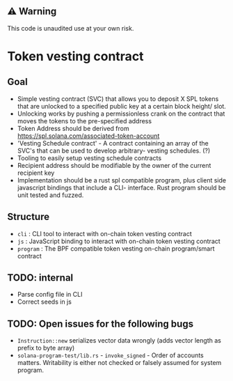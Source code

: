 ## ⚠️ Warning

This code is unaudited use at your own risk.

# Token vesting contract

## Goal

- Simple vesting contract (SVC) that allows you to deposit X SPL tokens that are unlocked to a specified public key at a certain block height/ slot.
- Unlocking works by pushing a permissionless crank on the contract that moves the tokens to the pre-specified address
- Token Address should be derived from https://spl.solana.com/associated-token-account
- 'Vesting Schedule contract' - A contract containing an array of the SVC's that can be used to develop arbitrary- vesting schedules. (?)
- Tooling to easily setup vesting schedule contracts
- Recipient address should be modifiable by the owner of the current recipient key
- Implementation should be a rust spl compatible program, plus client side javascript bindings that include a CLI- interface. Rust program should be unit tested and fuzzed.

## Structure

- `cli` : CLI tool to interact with on-chain token vesting contract
- `js` : JavaScript binding to interact with on-chain token vesting contract
- `program` : The BPF compatible token vesting on-chain program/smart contract

## TODO: internal

- Parse config file in CLI
- Correct seeds in js

## TODO: Open issues for the following bugs

- `Instruction::new` serializes vector data wrongly (adds vector length as prefix to byte array)
- `solana-program-test/lib.rs` - `invoke_signed` - Order of accounts matters. Writability is either not checked or falsely assumed for system program.
